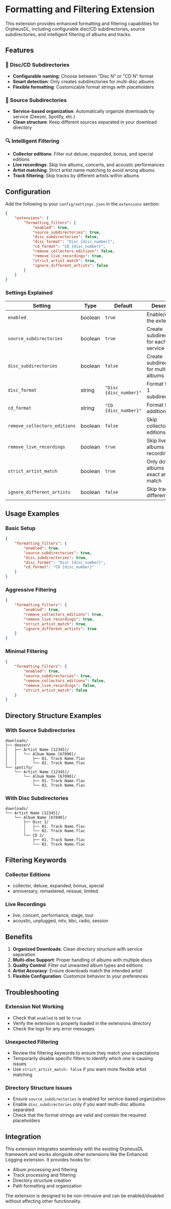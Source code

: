 # Formatting and Filtering Extension

This extension provides enhanced formatting and filtering capabilities for OrpheusDL, including configurable disc/CD subdirectories, source subdirectories, and intelligent filtering of albums and tracks.

## Features

### 🎵 Disc/CD Subdirectories
- **Configurable naming**: Choose between "Disc N" or "CD N" format
- **Smart detection**: Only creates subdirectories for multi-disc albums
- **Flexible formatting**: Customizable format strings with placeholders

### 📁 Source Subdirectories
- **Service-based organization**: Automatically organize downloads by service (Deezer, Spotify, etc.)
- **Clean structure**: Keep different sources separated in your download directory

### 🔍 Intelligent Filtering
- **Collector editions**: Filter out deluxe, expanded, bonus, and special editions
- **Live recordings**: Skip live albums, concerts, and acoustic performances
- **Artist matching**: Strict artist name matching to avoid wrong albums
- **Track filtering**: Skip tracks by different artists within albums

## Configuration

Add the following to your `config/settings.json` in the `extensions` section:

```json
{
    "extensions": {
        "formatting_filters": {
            "enabled": true,
            "source_subdirectories": true,
            "disc_subdirectories": false,
            "disc_format": "Disc {disc_number}",
            "cd_format": "CD {disc_number}",
            "remove_collectors_editions": false,
            "remove_live_recordings": true,
            "strict_artist_match": true,
            "ignore_different_artists": false
        }
    }
}
```

### Settings Explained

| Setting | Type | Default | Description |
|---------|------|---------|-------------|
| `enabled` | boolean | `true` | Enable/disable the extension |
| `source_subdirectories` | boolean | `true` | Create subdirectories for each service |
| `disc_subdirectories` | boolean | `false` | Create subdirectories for multi-disc albums |
| `disc_format` | string | `"Disc {disc_number}"` | Format for disc 1 subdirectories |
| `cd_format` | string | `"CD {disc_number}"` | Format for additional discs |
| `remove_collectors_editions` | boolean | `false` | Skip collector/deluxe editions |
| `remove_live_recordings` | boolean | `true` | Skip live albums and recordings |
| `strict_artist_match` | boolean | `true` | Only download albums by exact artist match |
| `ignore_different_artists` | boolean | `false` | Skip tracks by different artists |

## Usage Examples

### Basic Setup
```json
{
    "formatting_filters": {
        "enabled": true,
        "source_subdirectories": true,
        "disc_subdirectories": true,
        "disc_format": "Disc {disc_number}",
        "cd_format": "CD {disc_number}"
    }
}
```

### Aggressive Filtering
```json
{
    "formatting_filters": {
        "enabled": true,
        "remove_collectors_editions": true,
        "remove_live_recordings": true,
        "strict_artist_match": true,
        "ignore_different_artists": true
    }
}
```

### Minimal Filtering
```json
{
    "formatting_filters": {
        "enabled": true,
        "source_subdirectories": true,
        "remove_collectors_editions": false,
        "remove_live_recordings": false,
        "strict_artist_match": false
    }
}
```

## Directory Structure Examples

### With Source Subdirectories
```
downloads/
├── deezer/
│   ├── Artist Name [12345]/
│   │   └── Album Name [67890]/
│   │       ├── 01. Track Name.flac
│   │       └── 02. Track Name.flac
└── spotify/
    └── Artist Name [12345]/
        └── Album Name [67890]/
            ├── 01. Track Name.flac
            └── 02. Track Name.flac
```

### With Disc Subdirectories
```
downloads/
└── Artist Name [12345]/
    └── Album Name [67890]/
        ├── Disc 1/
        │   ├── 01. Track Name.flac
        │   └── 02. Track Name.flac
        └── CD 2/
            ├── 01. Track Name.flac
            └── 02. Track Name.flac
```

## Filtering Keywords

### Collector Editions
- collector, deluxe, expanded, bonus, special
- anniversary, remastered, reissue, limited

### Live Recordings
- live, concert, performance, stage, tour
- acoustic, unplugged, mtv, bbc, radio, session

## Benefits

1. **Organized Downloads**: Clean directory structure with service separation
2. **Multi-disc Support**: Proper handling of albums with multiple discs
3. **Quality Control**: Filter out unwanted album types and editions
4. **Artist Accuracy**: Ensure downloads match the intended artist
5. **Flexible Configuration**: Customize behavior to your preferences

## Troubleshooting

### Extension Not Working
- Check that `enabled` is set to `true`
- Verify the extension is properly loaded in the extensions directory
- Check the logs for any error messages

### Unexpected Filtering
- Review the filtering keywords to ensure they match your expectations
- Temporarily disable specific filters to identify which one is causing issues
- Use `strict_artist_match: false` if you want more flexible artist matching

### Directory Structure Issues
- Ensure `source_subdirectories` is enabled for service-based organization
- Enable `disc_subdirectories` only if you want multi-disc albums separated
- Check that the format strings are valid and contain the required placeholders

## Integration

This extension integrates seamlessly with the existing OrpheusDL framework and works alongside other extensions like the Enhanced Logging extension. It provides hooks for:

- Album processing and filtering
- Track processing and filtering
- Directory structure creation
- Path formatting and organization

The extension is designed to be non-intrusive and can be enabled/disabled without affecting other functionality. 